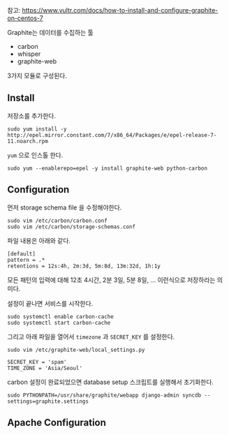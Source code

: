 
참고: https://www.vultr.com/docs/how-to-install-and-configure-graphite-on-centos-7


Graphite는 데이터를 수집하는 툴

- carbon
- whisper
- graphite-web

3가지 모듈로 구성된다.

## Install

저장소를 추가한다.

```
sudo yum install -y http://epel.mirror.constant.com/7/x86_64/Packages/e/epel-release-7-11.noarch.rpm
```

`yum` 으로 인스톨 한다.

```
sudo yum --enablerepo=epel -y install graphite-web python-carbon
```

## Configuration

먼저 storage schema file 을 수정해야한다. 

```
sudo vim /etc/carbon/carbon.conf
sudo vim /etc/carbon/storage-schemas.conf
```

파일 내용은 아래와 같다.

```
[default]
pattern = .*
retentions = 12s:4h, 2m:3d, 5m:8d, 13m:32d, 1h:1y
```

모든 패턴의 입력에 대해 12초 4시간, 2분 3일, 5분 8일, ... 이런식으로 저장하라는 의미다.

설정이 끝나면 서비스를 시작한다.

```
sudo systemctl enable carbon-cache
sudo systemctl start carbon-cache 
```

그리고 아래 파일을 열어서 `timezone` 과 `SECRET_KEY` 를 설정한다.

```
sudo vim /etc/graphite-web/local_settings.py
```

```
SECRET_KEY = 'spam'
TIME_ZONE = 'Asia/Seoul'
```

carbon 설정이 완료되었으면 database setup 스크립트를 실행해서 초기화한다.

```
sudo PYTHONPATH=/usr/share/graphite/webapp django-admin syncdb --settings=graphite.settings
```

## Apache Configuration



